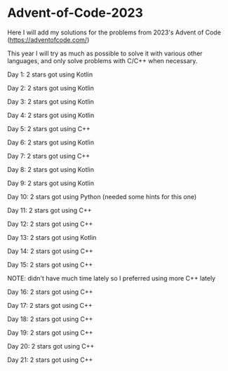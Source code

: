 # Advent-of-Code-2023

Here I will add my solutions for the problems from 2023's Advent of Code (https://adventofcode.com/)

This year I will try as much as possible to solve it with various other languages, and only solve problems with C/C++ when necessary.

Day 1: 2 stars got using Kotlin

Day 2: 2 stars got using Kotlin

Day 3: 2 stars got using Kotlin

Day 4: 2 stars got using Kotlin

Day 5: 2 stars got using C++

Day 6: 2 stars got using Kotlin

Day 7: 2 stars got using C++

Day 8: 2 stars got using Kotlin

Day 9: 2 stars got using Kotlin

Day 10: 2 stars got using Python (needed some hints for this one)

Day 11: 2 stars got using C++

Day 12: 2 stars got using C++

Day 13: 2 stars got using Kotlin

Day 14: 2 stars got using C++

Day 15: 2 stars got using C++ 

NOTE: didn't have much time lately so I preferred using more C++ lately

Day 16: 2 stars got using C++ 

Day 17: 2 stars got using C++ 

Day 18: 2 stars got using C++ 

Day 19: 2 stars got using C++ 

Day 20: 2 stars got using C++ 

Day 21: 2 stars got using C++ 